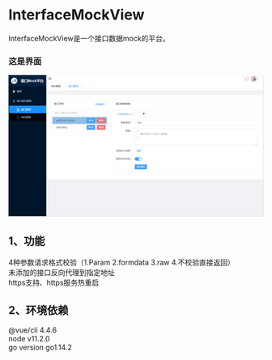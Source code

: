 # InterfaceMockView
InterfaceMockView是一个接口数据mock的平台。
### 这是界面
![image](https://github.com/adminck/InterfaceMockView/blob/master/view.png)

## 1、功能
 4种参数请求格式校验（1.Param 2.formdata 3.raw 4.不校验直接返回）  
 未添加的接口反向代理到指定地址  
 https支持、https服务热重启  
 
 
## 2、环境依赖
 @vue/cli 4.4.6  
 node v11.2.0  
 go version go1.14.2  
 

